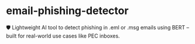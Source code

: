 # email-phishing-detector
🛡️ Lightweight AI tool to detect phishing in .eml or .msg emails using BERT – built for real-world use cases like PEC inboxes.
